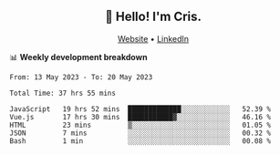 
<h2 align="center">👋 Hello! I'm Cris.</h2>
<p align="center">
  <a href="https://www.criscunas.dev">Website</a> •
  <a href="https://www.linkedin.com/in/cristophercunas/">LinkedIn</a> 
</p>


📊 **Weekly development breakdown**
<!--START_SECTION:waka-->

```text
From: 13 May 2023 - To: 20 May 2023

Total Time: 37 hrs 55 mins

JavaScript   19 hrs 52 mins  █████████████░░░░░░░░░░░░   52.39 %
Vue.js       17 hrs 30 mins  ███████████▓░░░░░░░░░░░░░   46.16 %
HTML         23 mins         ▒░░░░░░░░░░░░░░░░░░░░░░░░   01.05 %
JSON         7 mins          ░░░░░░░░░░░░░░░░░░░░░░░░░   00.32 %
Bash         1 min           ░░░░░░░░░░░░░░░░░░░░░░░░░   00.08 %
```

<!--END_SECTION:waka-->
